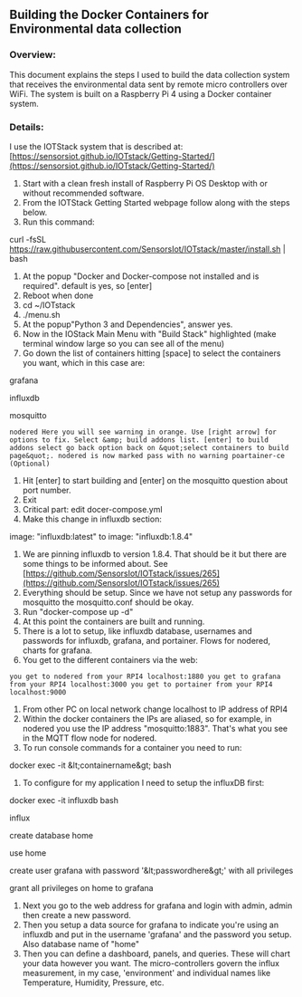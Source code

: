 ## Building the Docker Containers for Environmental data collection

### Overview:

This document explains the steps I used to build the data collection system that receives the environmental data sent by remote micro controllers over WiFi. The system is built on a Raspberry Pi 4 using a Docker container system.

### Details:

I use the IOTStack system that is described at: [https://sensorsiot.github.io/IOTstack/Getting-Started/](https://sensorsiot.github.io/IOTstack/Getting-Started/)

1. Start with a clean fresh install of Raspberry Pi OS Desktop with or without recommended software.
2. From the IOTStack Getting Started webpage follow along with the steps below.
3. Run this command:

curl -fsSL https://raw.githubusercontent.com/SensorsIot/IOTstack/master/install.sh | bash

1. At the popup &quot;Docker and Docker-compose not installed and is required&quot;. default is yes, so [enter]
2. Reboot when done
3. cd ~/IOTstack
4. ./menu.sh
5. At the popup&quot;Python 3 and Dependencies&quot;, answer yes.
6. Now in the IOStack Main Menu with &quot;Build Stack&quot; highlighted (make terminal window large so you can see all of the menu)
7. Go down the list of containers hitting [space] to select the containers you want, which in this case are:

grafana

influxdb

mosquitto

```
nodered Here you will see warning in orange. Use [right arrow] for options to fix. Select &amp; build addons list. [enter] to build addons select go back option back on &quot;select containers to build page&quot;. nodered is now marked pass with no warning poartainer-ce (Optional)
```

1. Hit [enter] to start building and [enter] on the mosquitto question about port number.
2. Exit
3. Critical part: edit docer-compose.yml
4. Make this change in influxdb section:

image: &quot;influxdb:latest&quot; to image: &quot;influxdb:1.8.4&quot;

1. We are pinning influxdb to version 1.8.4. That should be it but there are some things to be informed about. See [https://github.com/SensorsIot/IOTstack/issues/265](https://github.com/SensorsIot/IOTstack/issues/265)
2. Everything should be setup. Since we have not setup any passwords for mosquitto the mosquitto.conf should be okay.
3. Run &quot;docker-compose up -d&quot;
4. At this point the containers are built and running.
5. There is a lot to setup, like influxdb database, usernames and passwords for influxdb, grafana, and portainer. Flows for nodered, charts for grafana.
6. You get to the different containers via the web:

```
you get to nodered from your RPI4 localhost:1880 you get to grafana from your RPI4 localhost:3000 you get to portainer from your RPI4 localhost:9000
```

1. From other PC on local network change localhost to IP address of RPI4
2. Within the docker containers the IPs are aliased, so for example, in nodered you use the IP address &quot;mosquitto:1883&quot;. That&#39;s what you see in the MQTT flow node for nodered.
3. To run console commands for a container you need to run:

docker exec -it \&lt;containername\&gt; bash

1. To configure for my application I need to setup the influxDB first:

docker exec -it influxdb bash

influx

create database home

use home

create user grafana with password &#39;\&lt;passwordhere\&gt;&#39; with all privileges

grant all privileges on home to grafana

1. Next you go to the web address for grafana and login with admin, admin then create a new password.
2. Then you setup a data source for grafana to indicate you&#39;re using an influxdb and put in the username &#39;grafana&#39; and the password you setup. Also database name of &quot;home&quot;
3. Then you can define a dashboard, panels, and queries. These will chart your data however you want. The micro-controllers govern the influx measurement, in my case, &#39;environment&#39; and individual names like Temperature, Humidity, Pressure, etc.
